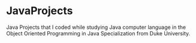 # JavaProjects
Java Projects that I coded while studying Java computer language in the Object Oriented Programming in Java Specialization from Duke University.
